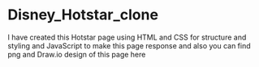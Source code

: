# Disney_Hotstar_clone
I have created this Hotstar page using HTML and CSS for structure and styling and JavaScript to make this page response and also you can find png and Draw.io design of this page here
